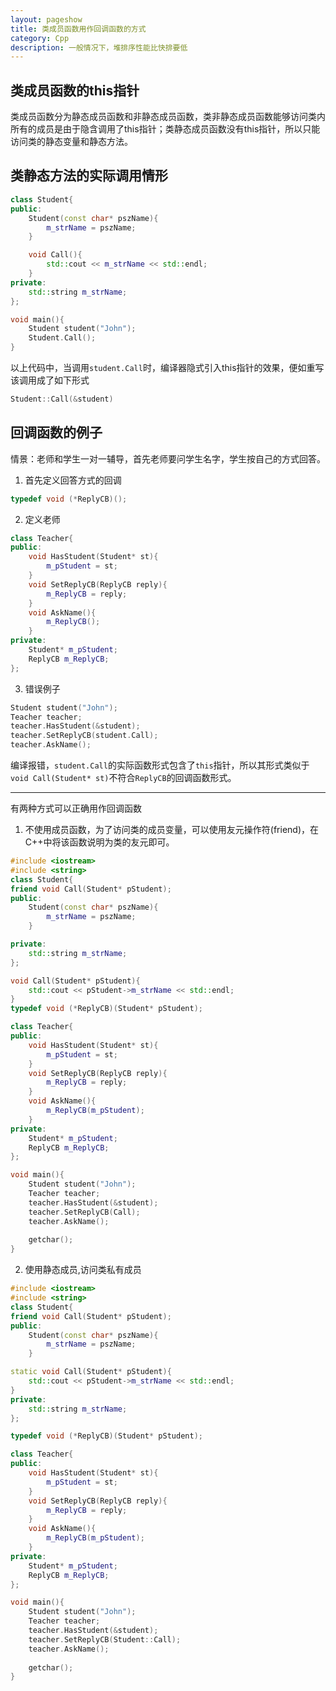```yaml
---
layout: pageshow
title: 类成员函数用作回调函数的方式
category: Cpp
description: 一般情况下，堆排序性能比快排要低
---
```


## 类成员函数的this指针
类成员函数分为静态成员函数和非静态成员函数，类非静态成员函数能够访问类内所有的成员是由于隐含调用了this指针；类静态成员函数没有this指针，所以只能访问类的静态变量和静态方法。
## 类静态方法的实际调用情形
```c++
class Student{
public:
    Student(const char* pszName){
        m_strName = pszName;
    }

    void Call(){
        std::cout << m_strName << std::endl;
    }
private:
    std::string m_strName;
};

void main(){
    Student student("John");
    Student.Call();
}
```
以上代码中，当调用`student.Call`时，编译器隐式引入this指针的效果，便如重写该调用成了如下形式
```c++
Student::Call(&student)
```
## 回调函数的例子
情景：老师和学生一对一辅导，首先老师要问学生名字，学生按自己的方式回答。
1. 首先定义回答方式的回调
```c++
typedef void (*ReplyCB)();
```
2. 定义老师
```c++
class Teacher{
public:
    void HasStudent(Student* st){
        m_pStudent = st;
    }
    void SetReplyCB(ReplyCB reply){
        m_ReplyCB = reply;
    }
    void AskName(){
        m_ReplyCB();
    }
private:
    Student* m_pStudent;
    ReplyCB m_ReplyCB;
};
```
3. 错误例子
```c++
Student student("John");
Teacher teacher;
teacher.HasStudent(&student);
teacher.SetReplyCB(student.Call);
teacher.AskName();
``` 
编译报错，`student.Call`的实际函数形式包含了`this`指针，所以其形式类似于`void Call(Student* st)`不符合`ReplyCB`的回调函数形式。

***

有两种方式可以正确用作回调函数
1. 不使用成员函数，为了访问类的成员变量，可以使用友元操作符(friend)，在C++中将该函数说明为类的友元即可。 

```c++
#include <iostream>
#include <string>
class Student{
friend void Call(Student* pStudent);
public:
	Student(const char* pszName){
		m_strName = pszName;
	}

private:
	std::string m_strName;
};

void Call(Student* pStudent){
	std::cout << pStudent->m_strName << std::endl;
}
typedef void (*ReplyCB)(Student* pStudent);

class Teacher{
public:
	void HasStudent(Student* st){
		m_pStudent = st;
	}
	void SetReplyCB(ReplyCB reply){
		m_ReplyCB = reply;
	}
	void AskName(){
		m_ReplyCB(m_pStudent);
	}
private:
	Student* m_pStudent;
	ReplyCB m_ReplyCB;
};

void main(){
	Student student("John");
	Teacher teacher;
	teacher.HasStudent(&student);
	teacher.SetReplyCB(Call);
	teacher.AskName();
	
	getchar();
}
```
2. 使用静态成员,访问类私有成员
```c++
#include <iostream>
#include <string>
class Student{
friend void Call(Student* pStudent);
public:
	Student(const char* pszName){
		m_strName = pszName;
	}

static void Call(Student* pStudent){
	std::cout << pStudent->m_strName << std::endl;
}
private:
	std::string m_strName;
};

typedef void (*ReplyCB)(Student* pStudent);

class Teacher{
public:
	void HasStudent(Student* st){
		m_pStudent = st;
	}
	void SetReplyCB(ReplyCB reply){
		m_ReplyCB = reply;
	}
	void AskName(){
		m_ReplyCB(m_pStudent);
	}
private:
	Student* m_pStudent;
	ReplyCB m_ReplyCB;
};

void main(){
	Student student("John");
	Teacher teacher;
	teacher.HasStudent(&student);
	teacher.SetReplyCB(Student::Call);
	teacher.AskName();
	
	getchar();
}
```

